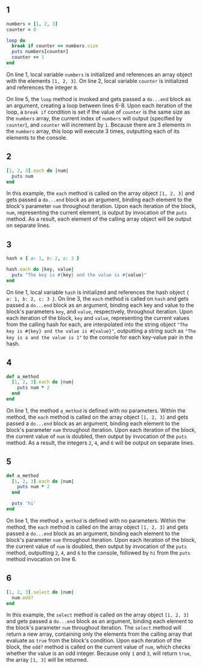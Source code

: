 ## 1

```ruby
numbers = [1, 2, 3]
counter = 0

loop do
  break if counter == numbers.size
  puts numbers[counter]
  counter += 1
end
```
On line 1, local variable `numbers` is initialized and references an array object with the elements `[1, 2, 3]`. On line 2, local variable `counter` is initialized and references the integer `0`.

On line 5, the `loop` method is invoked and gets passed a `do...end` block as an argument, creating a loop between lines 6-8. Upon each iteration of the loop, a `break if` condition is set if the value of `counter` is the same size as the `numbers` array, the current index of `numbers` will output (specified by `counter`), and `counter` will increment by `1`. Because there are 3 elements in the `numbers` array, this loop will execute 3 times, outputting each of its elements to the console.

## 2

```ruby
[1, 2, 3].each do |num|
  puts num
end
```
In this example, the `each` method is called on the array object `[1, 2, 3]` and gets passed a `do...end` block as an argument, binding each element to the block's parameter `num` throughout iteration. Upon each iteration of the block, `num`, representing the current element, is output by invocation of the `puts` method. As a result, each element of the calling array object will be output on separate lines.

## 3

```ruby
hash = { a: 1, b: 2, c: 3 }

hash.each do |key, value|
  puts "The key is #{key} and the value is #{value}"
end
```
On line 1, local variable `hash` is initialized and references the hash object `{ a: 1, b: 2, c: 3 }`. On line 3, the `each` method is called on `hash` and gets passed a `do...end` block as an argument, binding each key and value to the block's parameters `key`, and `value`, respectively, throughout iteration. Upon each iteration of the block, `key` and `value`, representing the current values from the calling hash for each, are interpolated into the string object `"The key is #{key} and the value is #{value}"`, outputting a string such as `"The key is a and the value is 1"` to the console for each key-value pair in the hash.

## 4

```ruby
def a_method
  [1, 2, 3].each do |num|
    puts num * 2
  end
end
```
On line 1, the method `a_method` is defined with no parameters. Within the method, the `each` method is called on the array object `[1, 2, 3]` and gets passed a `do...end` block as an argument, binding each element to the block's parameter `num` throughout iteration. Upon each iteration of the block, the current value of `num` is doubled, then output by invocation of the `puts` method. As a result, the integers `2`, `4`, and `6` will be output on separate lines.

## 5

```ruby
def a_method
  [1, 2, 3].each do |num|
    puts num * 2
  end

  puts 'hi'
end
```
On line 1, the method `a_method` is defined with no parameters. Within the method, the `each` method is called on the array object `[1, 2, 3]` and gets passed a `do...end` block as an argument, binding each element to the block's parameter `num` throughout iteration. Upon each iteration of the block, the current value of `num` is doubled, then output by invocation of the `puts` method, outputting `2`, `4`, and `6` to the console, followed by `hi` from the `puts` method invocation on line 6.

## 6

```ruby
[1, 2, 3].select do |num|
  num.odd?
end
```
In this example, the `select` method is called on the array object `[1, 2, 3]` and gets passed a `do...end` block as an argument, binding each element to the block's parameter `num` throughout iteration. The `select` method will return a new array, containing only the elements from the calling array that evaluate as `true` from the block's condition. Upon each iteration of the block, the `odd?` method is called on the current value of `num`, which checks whether the value is an odd integer. Because only `1` and `3`, will return `true`, the array `[1, 3]` will be returned.


